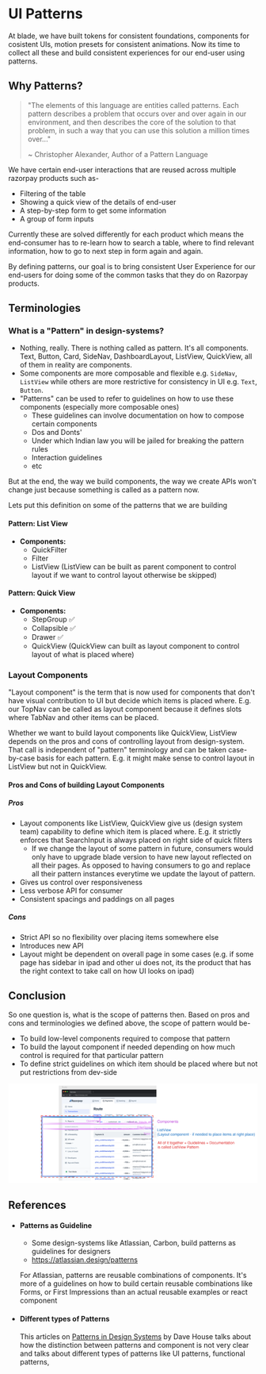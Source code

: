 # UI Patterns

At blade, we have built tokens for consistent foundations, components for cosistent UIs, motion presets for consistent animations. Now its time to collect all these and build consistent experiences for our end-user using patterns.

## Why Patterns?

> "The elements of this language are entities called patterns. Each pattern describes a problem that occurs over and over again in our environment, and then describes the core of the solution to that problem, in such a way that you can use this solution a million times over..."
>
> ~ Christopher Alexander, Author of a Pattern Language

We have certain end-user interactions that are reused across multiple razorpay products such as-

- Filtering of the table
- Showing a quick view of the details of end-user
- A step-by-step form to get some information
- A group of form inputs

Currently these are solved differently for each product which means the end-consumer has to re-learn how to search a table, where to find relevant information, how to go to next step in form again and again.

By defining patterns, our goal is to bring consistent User Experience for our end-users for doing some of the common tasks that they do on Razorpay products.

## Terminologies

### What is a "Pattern" in design-systems?

- Nothing, really. There is nothing called as pattern. It's all components. Text, Button, Card, SideNav, DashboardLayout, ListView, QuickView, all of them in reality are components.
- Some components are more composable and flexible e.g. `SideNav`, `ListView` while others are more restrictive for consistency in UI e.g. `Text`, `Button`.
- "Patterns" can be used to refer to guidelines on how to use these components (especially more composable ones)
  - These guidelines can involve documentation on how to compose certain components
  - Dos and Donts'
  - Under which Indian law you will be jailed for breaking the pattern rules
  - Interaction guidelines
  - etc

But at the end, the way we build components, the way we create APIs won't change just because something is called as a pattern now.

Lets put this definition on some of the patterns that we are building

#### Pattern: List View

- **Components:**
  - QuickFilter
  - Filter
  - ListView (ListView can be built as parent component to control layout if we want to control layout otherwise be skipped)

#### Pattern: Quick View

- **Components:**
  - StepGroup ✅
  - Collapsible ✅
  - Drawer ✅
  - QuickView (QuickView can built as layout component to control layout of what is placed where)

### Layout Components

"Layout component" is the term that is now used for components that don't have visual contribution to UI but decide which items is placed where. E.g. our TopNav can be called as layout component because it defines slots where TabNav and other items can be placed.

Whether we want to build layout components like QuickView, ListView depends on the pros and cons of controlling layout from design-system. That call is independent of "pattern" terminology and can be taken case-by-case basis for each pattern. E.g. it might make sense to control layout in ListView but not in QuickView.

#### Pros and Cons of building Layout Components

##### Pros

- Layout components like ListView, QuickView give us (design system team) capability to define which item is placed where. E.g. it strictly enforces that SearchInput is always placed on right side of quick filters
  - If we change the layout of some pattern in future, consumers would only have to upgrade blade version to have new layout reflected on all their pages. As opposed to having consumers to go and replace all their pattern instances everytime we update the layout of pattern.
- Gives us control over responsiveness
- Less verbose API for consumer
- Consistent spacings and paddings on all pages

##### Cons

- Strict API so no flexibility over placing items somewhere else
- Introduces new API
- Layout might be dependent on overall page in some cases (e.g. if some page has sidebar in ipad and other ui does not, its the product that has the right context to take call on how UI looks on ipad)


## Conclusion

So one question is, what is the scope of patterns then. Based on pros and cons and terminologies we defined above, the scope of pattern would be-

- To build low-level components required to compose that pattern
- To build the layout component if needed depending on how much control is required for that particular pattern
- To define strict guidelines on which item should be placed where but not put restrictions from dev-side

![](./list-view-scope-diagram.svg)

## References

- #### Patterns as Guideline

  - Some design-systems like Atlassian, Carbon, build patterns as guidelines for designers
  - https://atlassian.design/patterns

  For Atlassian, patterns are reusable combinations of components. It's more of a guidelines on how to build certain reusable combinations like Forms, or First Impressions than an actual reusable examples or react component

- #### Different types of Patterns

  This articles on [Patterns in Design Systems](https://iknowdavehouse.medium.com/patterns-in-design-systems-0afc4249bae6) by Dave House talks about how the distinction between patterns and component is not very clear and talks about different types of patterns like UI patterns, functional patterns,
